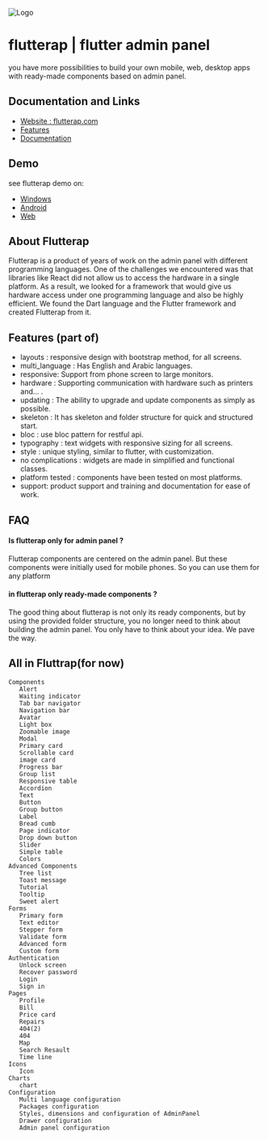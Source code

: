 
![Logo](https://flutterap.com/assets/media/website/app-landing/logo.png)


# flutterap | flutter admin panel

you have more possibilities to build your own mobile, web, desktop apps with ready-made components based on admin panel.





## Documentation and Links

* [Website : flutterap.com](https://flutterap.com)
* [Features](https://flutterap.com/features)
* [Documentation](https://docs.flutterap.com)

## Demo

see flutterap demo on:


* [Windows](https://flutterap.com)
* [Android](https://flutterap.com/features)
* [Web](https://docs.flutterap.com)
## About Flutterap

Flutterap is a product of years of work on the admin panel with different programming languages. One of the challenges we encountered was that libraries like React did not allow us to access the hardware in a single platform. As a result, we looked for a framework that would give us hardware access under one programming language and also be highly efficient. We found the Dart language and the Flutter framework and created Flutterap from it.
## Features (part of)

- layouts : responsive design with bootstrap method, for all screens.
- multi_language : Has English and Arabic languages.
- responsive: Support from phone screen to large monitors.
- hardware : Supporting communication with hardware such as printers and... .
- updating : The ability to upgrade and update components as simply as possible.
- skeleton : It has skeleton and folder structure for quick and structured start.
- bloc : use bloc pattern for restful api.
- typography : text widgets with responsive sizing for all screens.
- style : unique styling, similar to flutter, with customization.
- no complications : widgets are made in simplified and functional classes.
- platform tested : components have been tested on most platforms.
- support: product support and training and documentation for ease of work.


## FAQ

#### Is flutterap only for admin panel ?

Flutterap components are centered on the admin panel. But these components were initially used for mobile phones. So you can use them for any platform

#### in flutterap only ready-made components ?

The good thing about flutterap is not only its ready components, but by using the provided folder structure, you no longer need to think about building the admin panel. You only have to think about your idea. We pave the way.


## All in Fluttrap(for now)

    Components
       Alert
       Waiting indicator
       Tab bar navigator
       Navigation bar
       Avatar
       Light box
       Zoomable image
       Modal
       Primary card
       Scrollable card
       image card
       Progress bar
       Group list
       Responsive table
       Accordion
       Text
       Button
       Group button
       Label
       Bread cumb
       Page indicator
       Drop down button
       Slider
       Simple table
       Colors
    Advanced Components
       Tree list
       Toast message
       Tutorial
       Tooltip
       Sweet alert
    Forms
       Primary form
       Text editor
       Stepper form
       Validate form
       Advanced form
       Custom form
    Authentication
       Unlock screen
       Recover password
       Login
       Sign in
    Pages
       Profile
       Bill
       Price card
       Repairs
       404(2)
       404
       Map
       Search Resault
       Time line
    Icons
       Icon
    Charts
       chart
    Configuration
       Multi language configuration
       Packages configuration
       Styles, dimensions and configuration of AdminPanel
       Drawer configuration
       Admin panel configuration

